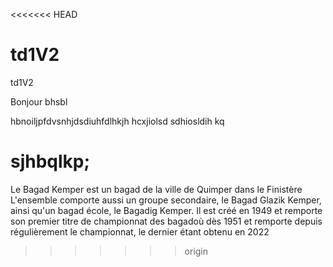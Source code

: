 <<<<<<< HEAD
# td1V2
td1V2


Bonjour bhsbl


hbnoiljpfdvsnhjdsdiuhfdlhkjh
hcxjiolsd
sdhiosldih
kq

sjhbqlkp;
=======


Le Bagad Kemper est un bagad de la ville de Quimper dans le Finistère
L'ensemble comporte aussi un groupe secondaire, le Bagad Glazik Kemper, ainsi qu'un bagad école, le Bagadig Kemper.
Il est créé en 1949 et remporte son premier titre de championnat des bagadoù dès 1951
 et remporte depuis régulièrement le championnat, le dernier étant obtenu en 2022
>>>>>>> origin
